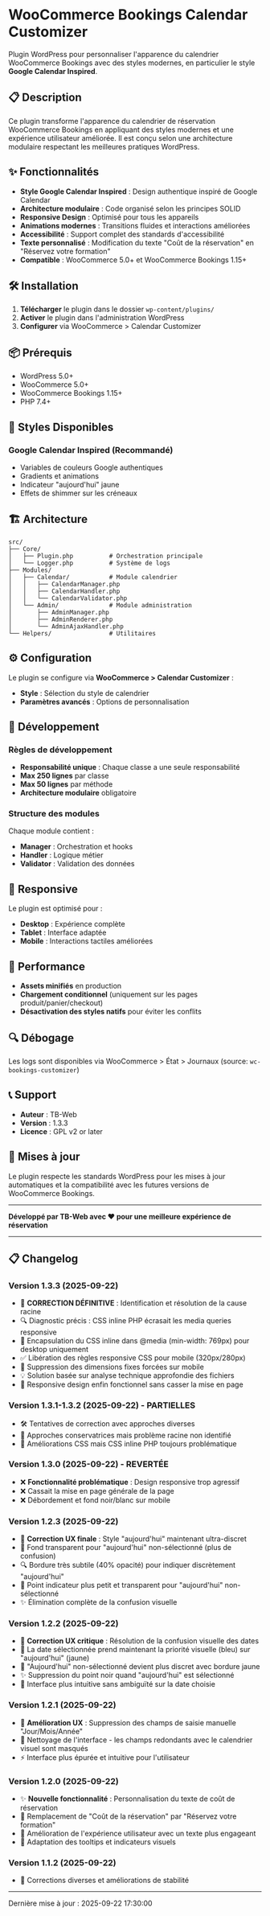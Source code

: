 # WooCommerce Bookings Calendar Customizer

Plugin WordPress pour personnaliser l'apparence du calendrier WooCommerce Bookings avec des styles modernes, en particulier le style **Google Calendar Inspired**.

## 📋 Description

Ce plugin transforme l'apparence du calendrier de réservation WooCommerce Bookings en appliquant des styles modernes et une expérience utilisateur améliorée. Il est conçu selon une architecture modulaire respectant les meilleures pratiques WordPress.

## ✨ Fonctionnalités

- **Style Google Calendar Inspired** : Design authentique inspiré de Google Calendar
- **Architecture modulaire** : Code organisé selon les principes SOLID
- **Responsive Design** : Optimisé pour tous les appareils
- **Animations modernes** : Transitions fluides et interactions améliorées
- **Accessibilité** : Support complet des standards d'accessibilité
- **Texte personnalisé** : Modification du texte "Coût de la réservation" en "Réservez votre formation"
- **Compatible** : WooCommerce 5.0+ et WooCommerce Bookings 1.15+

## 🛠️ Installation

1. **Télécharger** le plugin dans le dossier `wp-content/plugins/`
2. **Activer** le plugin dans l'administration WordPress
3. **Configurer** via WooCommerce > Calendar Customizer

## 📦 Prérequis

- WordPress 5.0+
- WooCommerce 5.0+
- WooCommerce Bookings 1.15+
- PHP 7.4+

## 🎨 Styles Disponibles

### Google Calendar Inspired (Recommandé)

- Variables de couleurs Google authentiques
- Gradients et animations
- Indicateur "aujourd'hui" jaune
- Effets de shimmer sur les créneaux

## 🏗️ Architecture

```
src/
├── Core/
│   ├── Plugin.php          # Orchestration principale
│   └── Logger.php          # Système de logs
├── Modules/
│   ├── Calendar/           # Module calendrier
│   │   ├── CalendarManager.php
│   │   ├── CalendarHandler.php
│   │   └── CalendarValidator.php
│   └── Admin/              # Module administration
│       ├── AdminManager.php
│       ├── AdminRenderer.php
│       └── AdminAjaxHandler.php
└── Helpers/                # Utilitaires
```

## ⚙️ Configuration

Le plugin se configure via **WooCommerce > Calendar Customizer** :

- **Style** : Sélection du style de calendrier
- **Paramètres avancés** : Options de personnalisation

## 🔧 Développement

### Règles de développement

- **Responsabilité unique** : Chaque classe a une seule responsabilité
- **Max 250 lignes** par classe
- **Max 50 lignes** par méthode
- **Architecture modulaire** obligatoire

### Structure des modules

Chaque module contient :

- **Manager** : Orchestration et hooks
- **Handler** : Logique métier
- **Validator** : Validation des données

## 📱 Responsive

Le plugin est optimisé pour :

- **Desktop** : Expérience complète
- **Tablet** : Interface adaptée
- **Mobile** : Interactions tactiles améliorées

## 🚀 Performance

- **Assets minifiés** en production
- **Chargement conditionnel** (uniquement sur les pages produit/panier/checkout)
- **Désactivation des styles natifs** pour éviter les conflits

## 🔍 Débogage

Les logs sont disponibles via WooCommerce > État > Journaux (source: `wc-bookings-customizer`)

## 📞 Support

- **Auteur** : TB-Web
- **Version** : 1.3.3
- **Licence** : GPL v2 or later

## 🔄 Mises à jour

Le plugin respecte les standards WordPress pour les mises à jour automatiques et la compatibilité avec les futures versions de WooCommerce Bookings.

---

**Développé par TB-Web avec ❤️ pour une meilleure expérience de réservation**

---

## 📋 Changelog

### Version 1.3.3 (2025-09-22)

- 🎯 **CORRECTION DÉFINITIVE** : Identification et résolution de la cause racine
- 🔍 Diagnostic précis : CSS inline PHP écrasait les media queries responsive
- 📱 Encapsulation du CSS inline dans @media (min-width: 769px) pour desktop uniquement
- ✅ Libération des règles responsive CSS pour mobile (320px/280px)
- 🧹 Suppression des dimensions fixes forcées sur mobile
- 💡 Solution basée sur analyse technique approfondie des fichiers
- 🚀 Responsive design enfin fonctionnel sans casser la mise en page

### Version 1.3.1-1.3.2 (2025-09-22) - PARTIELLES

- 🛠️ Tentatives de correction avec approches diverses
- 🎯 Approches conservatrices mais problème racine non identifié
- 📱 Améliorations CSS mais CSS inline PHP toujours problématique

### Version 1.3.0 (2025-09-22) - REVERTÉE

- ❌ **Fonctionnalité problématique** : Design responsive trop agressif
- ❌ Cassait la mise en page générale de la page
- ❌ Débordement et fond noir/blanc sur mobile

### Version 1.2.3 (2025-09-22)

- 🎯 **Correction UX finale** : Style "aujourd'hui" maintenant ultra-discret
- 👻 Fond transparent pour "aujourd'hui" non-sélectionné (plus de confusion)
- 🔍 Bordure très subtile (40% opacité) pour indiquer discrètement "aujourd'hui"
- 📍 Point indicateur plus petit et transparent pour "aujourd'hui" non-sélectionné
- ✨ Élimination complète de la confusion visuelle

### Version 1.2.2 (2025-09-22)

- 🎯 **Correction UX critique** : Résolution de la confusion visuelle des dates
- 🔵 La date sélectionnée prend maintenant la priorité visuelle (bleu) sur "aujourd'hui" (jaune)
- 🎨 "Aujourd'hui" non-sélectionné devient plus discret avec bordure jaune
- ✨ Suppression du point noir quand "aujourd'hui" est sélectionné
- 🧠 Interface plus intuitive sans ambiguïté sur la date choisie

### Version 1.2.1 (2025-09-22)

- 🎨 **Amélioration UX** : Suppression des champs de saisie manuelle "Jour/Mois/Année"
- 🧹 Nettoyage de l'interface - les champs redondants avec le calendrier visuel sont masqués
- ⚡ Interface plus épurée et intuitive pour l'utilisateur

### Version 1.2.0 (2025-09-22)

- ✨ **Nouvelle fonctionnalité** : Personnalisation du texte de coût de réservation
- 🔧 Remplacement de "Coût de la réservation" par "Réservez votre formation"
- 📱 Amélioration de l'expérience utilisateur avec un texte plus engageant
- 🎨 Adaptation des tooltips et indicateurs visuels

### Version 1.1.2 (2025-09-22)

- 🐛 Corrections diverses et améliorations de stabilité

---

Dernière mise à jour : 2025-09-22 17:30:00
